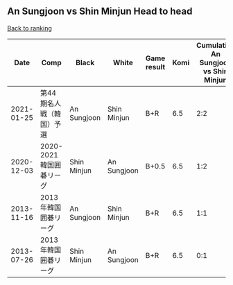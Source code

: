 ## An Sungjoon vs Shin Minjun Head to head

[Back to ranking](../../index.md)




| **Date** | **Comp** | **Black** | **White** | **Game result** | **Komi** | **Cumulative An Sungjoon vs Shin Minjun** | **An Sungjoon streak** | **Shin Minjun streak** | 
| --- | --- | --- | --- | --- | --- | --- | --- | --- |
| 2021-01-25 | 第44期名人戦（韓国）予選 | An Sungjoon | Shin Minjun | B+R | 6.5 | 2:2 | 1 | 0 | 
| 2020-12-03 | 2020-2021韓国囲碁リーグ | Shin Minjun | An Sungjoon | B+0.5 | 6.5 | 1:2 | 0 | 1 | 
| 2013-11-16 | 2013年韓国囲碁リーグ | An Sungjoon | Shin Minjun | B+R | 6.5 | 1:1 | 1 | 0 | 
| 2013-07-26 | 2013年韓国囲碁リーグ | Shin Minjun | An Sungjoon | B+R | 6.5 | 0:1 | 0 | 1 |




